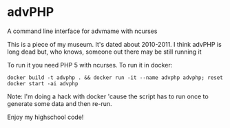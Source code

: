 # advPHP
A command line interface for advmame with ncurses

This is a piece of my museum. It's dated about 2010-2011.
I think advPHP is long dead but, who knows, someone out there
may be still running it

To run it you need PHP 5 with ncurses.
To run it in docker:
```
docker build -t advphp . && docker run -it --name advphp advphp; reset
docker start -ai advphp
```

Note: I'm doing a hack with docker 'cause the script has to run once to
generate some data and then re-run.

Enjoy my highschool code!
